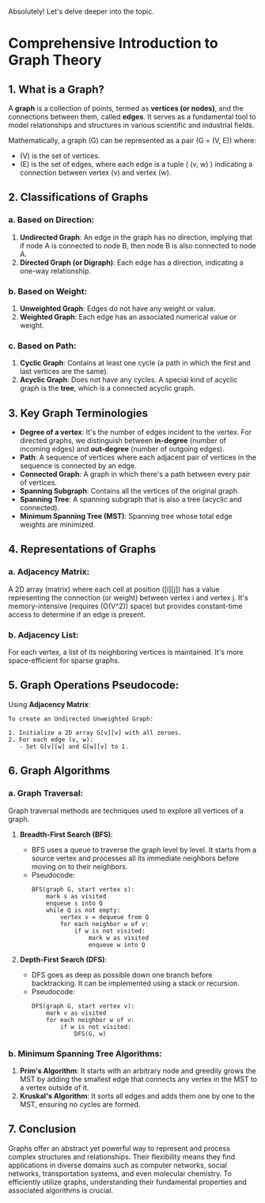 Absolutely! Let's delve deeper into the topic.

# Comprehensive Introduction to Graph Theory

## **1. What is a Graph?**

A **graph** is a collection of points, termed as **vertices (or nodes)**, and the connections between them, called **edges**. It serves as a fundamental tool to model relationships and structures in various scientific and industrial fields.

Mathematically, a graph \(G\) can be represented as a pair \(G = (V, E)\) where:
- \(V\) is the set of vertices.
- \(E\) is the set of edges, where each edge is a tuple \( (v, w) \) indicating a connection between vertex \(v\) and vertex \(w\).

## **2. Classifications of Graphs**

### a. Based on Direction:

1. **Undirected Graph**: An edge in the graph has no direction, implying that if node A is connected to node B, then node B is also connected to node A.
2. **Directed Graph (or Digraph)**: Each edge has a direction, indicating a one-way relationship.

### b. Based on Weight:

1. **Unweighted Graph**: Edges do not have any weight or value.
2. **Weighted Graph**: Each edge has an associated numerical value or weight.

### c. Based on Path:

1. **Cyclic Graph**: Contains at least one cycle (a path in which the first and last vertices are the same).
2. **Acyclic Graph**: Does not have any cycles. A special kind of acyclic graph is the **tree**, which is a connected acyclic graph.

## **3. Key Graph Terminologies**

- **Degree of a vertex**: It's the number of edges incident to the vertex. For directed graphs, we distinguish between **in-degree** (number of incoming edges) and **out-degree** (number of outgoing edges).
- **Path**: A sequence of vertices where each adjacent pair of vertices in the sequence is connected by an edge.
- **Connected Graph**: A graph in which there's a path between every pair of vertices.
- **Spanning Subgraph**: Contains all the vertices of the original graph.
- **Spanning Tree**: A spanning subgraph that is also a tree (acyclic and connected).
- **Minimum Spanning Tree (MST)**: Spanning tree whose total edge weights are minimized.

## **4. Representations of Graphs**

### a. Adjacency Matrix:

A 2D array (matrix) where each cell at position \([i][j]\) has a value representing the connection (or weight) between vertex i and vertex j. It's memory-intensive (requires \(O(V^2)\) space) but provides constant-time access to determine if an edge is present.

### b. Adjacency List:

For each vertex, a list of its neighboring vertices is maintained. It's more space-efficient for sparse graphs.

## **5. Graph Operations Pseudocode:**

Using **Adjacency Matrix**:

```pseudo
To create an Undirected Unweighted Graph:

1. Initialize a 2D array G[v][v] with all zeroes.
2. For each edge (v, w):
   - Set G[v][w] and G[w][v] to 1.
```

## **6. Graph Algorithms**

### a. Graph Traversal:

Graph traversal methods are techniques used to explore all vertices of a graph.

1. **Breadth-First Search (BFS)**:
   - BFS uses a queue to traverse the graph level by level. It starts from a source vertex and processes all its immediate neighbors before moving on to their neighbors.
   - Pseudocode:
     ```pseudo
     BFS(graph G, start vertex s):
         mark s as visited
         enqueue s into Q
         while Q is not empty:
             vertex v = dequeue from Q
             for each neighbor w of v:
                 if w is not visited:
                     mark w as visited
                     enqueue w into Q
     ```

2. **Depth-First Search (DFS)**:
   - DFS goes as deep as possible down one branch before backtracking. It can be implemented using a stack or recursion.
   - Pseudocode:
     ```pseudo
     DFS(graph G, start vertex v):
         mark v as visited
         for each neighbor w of v:
             if w is not visited:
                 DFS(G, w)
     ```

### b. Minimum Spanning Tree Algorithms:

1. **Prim's Algorithm**: It starts with an arbitrary node and greedily grows the MST by adding the smallest edge that connects any vertex in the MST to a vertex outside of it.
2. **Kruskal's Algorithm**: It sorts all edges and adds them one by one to the MST, ensuring no cycles are formed.

## **7. Conclusion**

Graphs offer an abstract yet powerful way to represent and process complex structures and relationships. Their flexibility means they find applications in diverse domains such as computer networks, social networks, transportation systems, and even molecular chemistry. To efficiently utilize graphs, understanding their fundamental properties and associated algorithms is crucial.